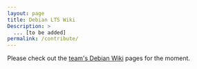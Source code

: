 ```yaml
---
layout: page
title: Debian LTS Wiki
Description: >
  ... [to be added]
permalink: /contribute/
---
```


Please check out the [team's Debian Wiki] pages for the moment.

[team's Debian Wiki]: https://wiki.debian.org/LTS

<!-- # vim: set tw=79 ts=2 sw=2 ai si et: -->
